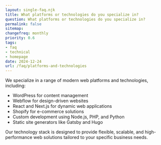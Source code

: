 ```yaml
---
layout: single-faq.njk
title: What platforms or technologies do you specialize in?
question: What platforms or technologies do you specialize in?
permalink: false
sitemap:
changefreq: monthly
priority: 0.6
tags:
- faq
- technical
- homepage
date: 2024-12-24
url: /faq/platforms-and-technologies
---
```


We specialize in a range of modern web platforms and technologies, including:

- WordPress for content management
- Webflow for design-driven websites
- React and Next.js for dynamic web applications
- Shopify for e-commerce solutions
- Custom development using Node.js, PHP, and Python
- Static site generators like Gatsby and Hugo

Our technology stack is designed to provide flexible, scalable, and high-performance web solutions tailored to your specific business needs.